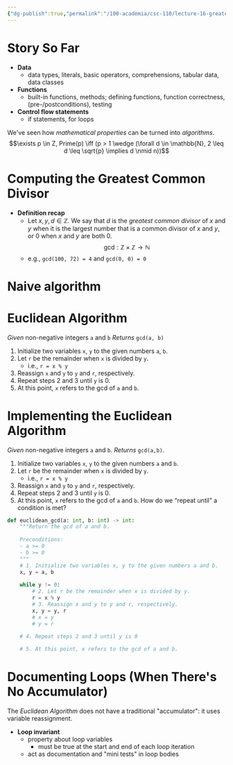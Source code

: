 ```yaml
---
{"dg-publish":true,"permalink":"/100-academia/csc-110/lecture-16-greatest-common-divisor-revisited/"}
---
```



# Story So Far
- **Data**
	- data types, literals, basic operators, comprehensions, tabular data, data classes
- **Functions**
	- built-in functions, methods; defining functions, function correctness, (pre-/postconditions), testing
- **Control flow statements**
	- if statements, for loops

We've seen how *mathematical properties* can be turned into *algorithms*.
$$\exists p \in Z, Prime(p) \iff (p > 1 \wedge (\forall d \in \mathbb{N}, 2 \leq d \leq \sqrt{p} \implies d \nmid n))$$
# Computing the Greatest Common Divisor
- **Definition recap**
	- Let $x, y ,d \in \mathbb{Z}$. We say that $d$ is the *greatest common divisor* of $x$ and $y$ when it is the largest number that is a common divisor of $x$ and $y$, or 0 when $x$ and $y$ are both 0. $$\text{gcd} : \mathbb{Z} \times \mathbb{Z} \rightarrow \mathbb{N}$$
	- e.g., `gcd(100, 72) = 4` and `gcd(0, 0) = 0` 

# Naive algorithm

# Euclidean Algorithm
*Given* non-negative integers `a` and `b` 
*Returns* `gcd(a, b)`

1. Initialize two variables `x`, `y` to the given numbers `a`, `b`.
2. Let `r` be the remainder when `x` is divided by `y`.
	- i.e., `r = x % y`
1. Reassign `x` and `y` to `y` and `r`, respectively.
2. Repeat steps 2 and 3 until `y` is 0.
3. At this point, `x` refers to the gcd of `a` and `b`.

# Implementing the Euclidean Algorithm
*Given* non-negative integers `a` and `b`. *Returns* `gcd(a,b)`.
1. Initialize two variables `x`, `y` to the given numbers `a` and `b`.
2. Let `r` be the remainder when `x` is divided by `y`.
	- i.e., `r = x % y`
1. Reassign `x` and `y` to `y` and `r`, respectively.
2. Repeat steps 2 and 3 until `y` is 0.
3. At this point, `x` refers to the gcd of `a` and `b`.
How do we “repeat until” a condition is met?

```Python
def euclidean_gcd(a: int, b: int) -> int:
	"""Return the gcd of a and b.
	
	Preconditions:
	- a >= 0
	- b >= 0
	"""
	# 1. Initialize two variables x, y to the given numbers a and b.
	x, y = a, b
	
	while y != 0:
		# 2. Let r be the remainder when x is divided by y.
		r = x % y
		# 3. Reassign x and y to y and r, respectively.
		x, y = y, r
		# x = y
		# y = r
	
	# 4. Repeat steps 2 and 3 until y is 0

	# 5. At this point, x refers to the gcd of a and b.
```

# Documenting Loops (When There's No Accumulator)
The *Euclidean Algorithm* does not have a traditional "accumulator": it uses variable reassignment.

- **Loop invariant**
	- property about loop variables
		- must be true at the start and end of each loop iteration
	- act as documentation and "mini tests" in loop bodies